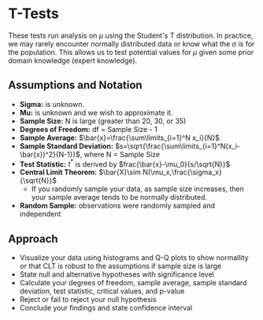 # T-Tests
These tests run analysis on $\mu$ using the Student's T distribution. In practice, we may rarely encounter normally distributed data or know what the $\sigma$ is for the population. This allows us to test potential values for $\mu$ given some prior domain knowledge (expert knowledge).
## Assumptions and Notation
- **Sigma:** is unknown.
- **Mu:** is unknown and we wish to approximate it.
- **Sample Size:** N is large (greater than 20, 30, or 35)
- **Degrees of Freedom:** df = Sample Size - 1
- **Sample Average:** $\bar{x}=\frac{\sum\limits_{i=1}^N x_i}{N}$
- **Sample Standard Deviation:** $s=\sqrt{\frac{\sum\limits_{i=1}^N(x_i-\bar{x})^2}{N-1}}$, where N = Sample Size
- **Test Statistic:** $t^*$ is derived by $frac{\bar{x}-\mu_0}{s/\sqrt{N}}$
- **Central Limit Theorem:** $\bar{X}\sim N(\mu_x,\frac{\sigma_x}{\sqrt{N}}$
  - If you randomly sample your data, as sample size increases, then your sample average tends to be normally distributed.
- **Random Sample:** observations were randomly sampled and independent
## Approach
- Visualize your data using histograms and Q-Q plots to show normallity or that CLT is robust to the assumptions if sample size is large
- State null and alternative hypotheses with significance level
- Calculate your degrees of freedom, sample average, sample standard deviation, test statistic, critical values, and p-value
- Reject or fail to reject your null hypothesis
- Conclude your findings and state confidence interval
